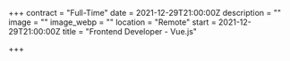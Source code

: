 +++
contract = "Full-Time"
date = 2021-12-29T21:00:00Z
description = ""
image = ""
image_webp = ""
location = "Remote"
start = 2021-12-29T21:00:00Z
title = "Frontend Developer - Vue.js"

+++
